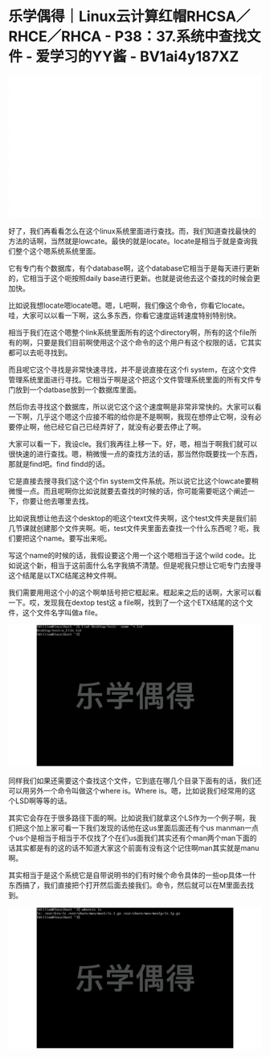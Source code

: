 # 乐学偶得｜Linux云计算红帽RHCSA／RHCE／RHCA - P38：37.系统中查找文件 - 爱学习的YY酱 - BV1ai4y187XZ

![](img/56158750af2a4003cda66ac99b87b59f_0.png)

好了，我们再看看怎么在这个linux系统里面进行查找。而，我们知道查找最快的方法的话啊，当然就是lowcate。最快的就是locate。locate是相当于就是查询我们整个这个嗯系统系统里面。

它有专门有个数据库，有个database啊，这个database它相当于是每天进行更新的，它相当于这个呃按照daily base进行更新。也就是说他去这个查找的时候会更加快。

比如说我想locate嗯locate嗯。嗯，L吧啊，我们像这个命令，你看它locate。哇，大家可以以看一下啊，这么多东西，你看它速度运转速度特别特别快。

相当于我们在这个嗯整个link系统里面所有的这个directory啊，所有的这个file所有的啊，只要是我们目前啊使用这个这个命令的这个用户有这个权限的话，它其实都可以去呃寻找到。

而且呢它这个寻找是非常快速寻找，并不是说直接在这个fi system，在这个文件管理系统里面进行寻找。它相当于啊是这个把这个文件管理系统里面的所有文件专门放到一个datbase放到一个数据库里面。

然后你去寻找这个数据库，所以说它这个这个速度啊是非常非常快的。大家可以看一下啊，几乎这个嗯这个应接不暇的给你是不是啊啊，我现在想停止它啊，没有必要停止啊，他已经它自己已经弄好了，就没有必要去停止了啊。

大家可以看一下，我设cle。我们我再往上移一下。好，嗯，相当于啊我们就可以很快速的进行查找。嗯，稍微慢一点的查找方法的话，那当然你既要找一个东西，那就是find吧。find findd的话。

它是直接去搜寻我们这个这个fin system文件系统。所以说它比这个lowcate要稍微慢一点。而且呢啊你比如说就要去查找的时候的话，你可能需要呃这个阐述一下，你要让他去哪里去找。

比如说我想让他去这个desktop的呃这个text文件夹啊，这个test文件夹是我们前几节课就创建那个文件夹啊。呃，test文件夹里面去查找一个什么东西呢？呃，我们要把这个name。要写出来呃。

写这个name的时候的话，我假设要这个用一个这个嗯相当于这个wild code。比如说这个新，相当于这前面什么名字我搞不清楚。但是呢我只想让它呃专门去搜寻这个结尾是以TXC结尾这种文件啊。

我们需要用用这个小的这个啊单括号把它框起来。框起来之后的话啊，大家可以看一下。哎，发现我在dextop test这 a file啊，找到了一个这个ETX结尾的这个文件，这个文件名字叫做a file。



![](img/56158750af2a4003cda66ac99b87b59f_2.png)

同样我们如果还需要这个查找这个文件，它到底在哪几个目录下面有的话，我们还可以用另外一个命令叫做这个where is。Where is。嗯，比如说我们经常用的这个LSD啊等等的话。

其实它会存在于很多路径下面的啊。比如说我们就拿这个LS作为一个例子啊，我们把这个加上家可看一下我们发现的话他在这us里面后面还有个us manman一点个us个是相当于相当于不仅找了个在们us面我们其实还有个man两个man下面的话其实都是有的这的话不知道大家这个前面有没有这个记住啊man其实就是manu啊。

其实相当于是这个系统它是自带说明书的们有时候个命令具体的一些op具体一什东西搞了，我们直接把个打开然后面去接我们。命令，然后就可以在M里面去找到。



![](img/56158750af2a4003cda66ac99b87b59f_4.png)